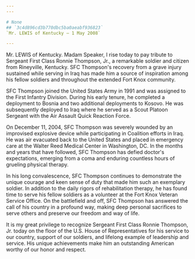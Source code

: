 ```yaml
---
---

# None
## `3c4d896cd3b770dbc5ba0aeabf936823`
`Mr. LEWIS of Kentucky — 1 May 2008`

---
```



Mr. LEWIS of Kentucky. Madam Speaker, I rise today to pay tribute to 
Sergeant First Class Ronnie Thompson, Jr., a remarkable soldier and 
citizen from Rineyville, Kentucky. SFC Thompson's recovery from a grave 
injury sustained while serving in Iraq has made him a source of 
inspiration among his fellow soldiers and throughout the extended Fort 
Knox community.

SFC Thompson joined the United States Army in 1991 and was assigned 
to the First Infantry Division. During his early tenure, he completed a 
deployment to Bosnia and two additional deployments to Kosovo. He was 
subsequently deployed to Iraq where he served as a Scout Platoon 
Sergeant with the Air Assault Quick Reaction Force.

On December 11, 2004, SFC Thompson was severely wounded by an 
improvised explosive device while participating in Coalition efforts in 
Iraq. He was air evacuated back to the United States and placed in 
emergency care at the Walter Reed Medical Center in Washington, DC. In 
the months and years that have followed, SFC Thompson has defied 
doctor's expectations, emerging from a coma and enduring countless 
hours of grueling physical therapy.

In his long convalescence, SFC Thompson continues to demonstrate the 
unique courage and keen sense of duty that made him such an exemplary 
soldier. In addition to the daily rigors of rehabilitation therapy, he 
has found time to serve his fellow soldiers as a volunteer at the Fort 
Knox Veteran Service Office. On the battlefield and off, SFC Thompson 
has answered the call of his country in a profound way, making deep 
personal sacrifices to serve others and preserve our freedom and way of 
life.

It is my great privilege to recognize Sergeant First Class Ronnie 
Thompson, Jr. today on the floor of the U.S. House of Representatives 
for his service to our country, support of our soldiers, and lifelong 
example of leadership and service. His unique achievements make him an 
outstanding American worthy of our honor and respect.
